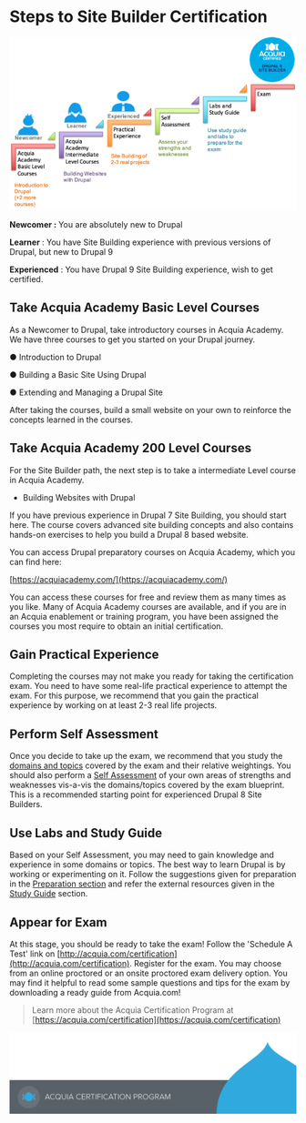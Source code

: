 # Steps to Site Builder Certification

![Steps to Acquia Certified Drupal 9 Site Builder Exam](.gitbook/assets/site-builder-d9-steps.png)

**Newcomer :** You are absolutely new to Drupal

**Learner** : You have Site Building experience with previous versions of Drupal, but new to Drupal 9

**Experienced** : You have Drupal 9 Site Building experience, wish to get certified.

## Take Acquia Academy Basic Level Courses

As a Newcomer to Drupal, take introductory courses in Acquia Academy. We have three courses to get you started on your Drupal journey.

● Introduction to Drupal

● Building a Basic Site Using Drupal

● Extending and Managing a Drupal Site

After taking the courses, build a small website on your own to reinforce the concepts learned in the courses.

## Take Acquia Academy 200 Level Courses

For the Site Builder path, the next step is to take a intermediate Level course in Acquia Academy.

* Building Websites with Drupal 

If you have previous experience in Drupal 7 Site Building, you should start here. The course covers advanced site building concepts and also contains hands-on exercises to help you build a Drupal 8 based website.

You can access Drupal preparatory courses on Acquia Academy, which you can find here:

[https://acquiacademy.com/](https://acquiacademy.com/)

You can access these courses for free and review them as many times as you like. Many of Acquia Academy courses are available, and if you are in an Acquia enablement or training program, you have been assigned the courses you most require to obtain an initial certification.

## Gain Practical Experience

Completing the courses may not make you ready for taking the certification exam. You need to have some real-life practical experience to attempt the exam. For this purpose, we recommend that you gain the practical experience by working on at least 2-3 real life projects.

## Perform Self Assessment

Once you decide to take up the exam, we recommend that you study the [domains and topics](exam-domains.md) covered by the exam and their relative weightings. You should also perform a [Self Assessment](self-assessment.md) of your own areas of strengths and weaknesses vis-a-vis the domains/topics covered by the exam blueprint. This is a recommended starting point for experienced Drupal 8 Site Builders.

## Use Labs and Study Guide

Based on your Self Assessment, you may need to gain knowledge and experience in some domains or topics. The best way to learn Drupal is by working or experimenting on it. Follow the suggestions given for preparation in the [Preparation section](preparation.md) and refer the external resources given in the [Study Guide](study-guide.md) section.

## Appear for Exam

At this stage, you should be ready to take the exam! Follow the 'Schedule A Test' link on [http://acquia.com/certification](http://acquia.com/certification). Register for the exam. You may choose from an online proctored or an onsite proctored exam delivery option. You may find it helpful to read some sample questions and tips for the exam by downloading a ready guide from Acquia.com!

> Learn more about the Acquia Certification Program at [https://acquia.com/certification](https://acquia.com/certification)

![](.gitbook/assets/main-page-footer.png)

